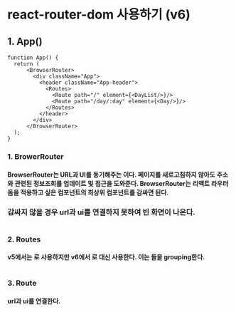 # react-router-dom 사용하기 (v6)
## 1. App()
    function App() {
      return (
          <BrowserRouter>
            <div className="App">
              <header className="App-header">
                <Routes>
                  <Route path="/" element={<DayList/>}/>
                  <Route path="/day/:day" element={<Day/>}/>
                </Routes>
              </header>
            </div>
          </BrowserRouter>
      );
    }
### 1. BrowerRouter
#### BrowserRouter는 URL과 UI를 동기해주는 <Router>이다. 페이지를 새로고침하지 않아도 주소와 관련된 정보조회를 업데이트 및 접근을 도와준다. BrowserRouter는 리액트 라우터 돔을 적용하고 싶은 컴포넌트의 최상위 컴포넌트를 감싸면 된다.
### 감싸지 않을 경우 url과 ui를 연결하지 못하여 빈 화면이 나온다.
#  
#  
### 2. Routes
#### v5에서는 <Switch>로 사용하지만 v6에서 <Routes>로 대신 사용한다. 이는 <Route>들을 grouping한다.
#  
#  
### 3. Route
#### url과 ui를 연결한다.


